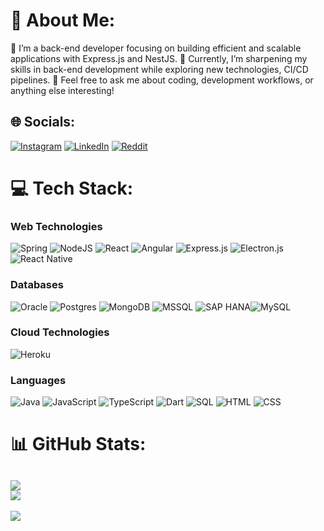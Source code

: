 # 💫 About Me:
🌟 I’m a back-end developer focusing on building efficient and scalable applications with Express.js and NestJS.
🌱 Currently, I’m sharpening my skills in back-end development while exploring new technologies, CI/CD pipelines.
💬 Feel free to ask me about coding, development workflows, or anything else interesting!


## 🌐 Socials:
[![Instagram](https://img.shields.io/badge/Instagram-%23E4405F.svg?logo=Instagram&logoColor=white)](https://instagram.com/somercelik) [![LinkedIn](https://img.shields.io/badge/LinkedIn-%230077B5.svg?logo=linkedin&logoColor=white)](https://linkedin.com/in/somercelik) [![Reddit](https://img.shields.io/badge/Reddit-%23FF4500.svg?logo=Reddit&logoColor=white)](https://reddit.com/user/somercelik) 

# 💻 Tech Stack:
### Web Technologies
![Spring](https://img.shields.io/badge/spring-%236DB33F.svg?style=for-the-badge&logo=spring&logoColor=white) ![NodeJS](https://img.shields.io/badge/node.js-6DA55F?style=for-the-badge&logo=node.js&logoColor=white) ![React](https://img.shields.io/badge/react-%2320232a.svg?style=for-the-badge&logo=react&logoColor=%2361DAFB) ![Angular](https://img.shields.io/badge/angular-%23DD0031.svg?style=for-the-badge&logo=angular&logoColor=white) ![Express.js](https://img.shields.io/badge/express.js-%23404d59.svg?style=for-the-badge&logo=express&logoColor=%2361DAFB) ![Electron.js](https://img.shields.io/badge/Electron-191970?style=for-the-badge&logo=Electron&logoColor=white)![React Native](https://img.shields.io/badge/react_native-%2320232a.svg?style=for-the-badge&logo=react&logoColor=%2361DAFB)

### Databases
![Oracle](https://img.shields.io/badge/Oracle-F80000?style=for-the-badge&logo=oracle&logoColor=white)  ![Postgres](https://img.shields.io/badge/postgres-%23316192.svg?style=for-the-badge&logo=postgresql&logoColor=white) ![MongoDB](https://img.shields.io/badge/MongoDB-%234ea94b.svg?style=for-the-badge&logo=mongodb&logoColor=white) ![MSSQL](https://img.shields.io/badge/MicrosoftSQL-%234ea94b.svg?style=for-the-badge&logo=mssql&logoColor=white) ![SAP HANA](https://img.shields.io/badge/sap_hana-%234ea94b.svg?style=for-the-badge&logo=sap_hana&logoColor=white)![MySQL](https://img.shields.io/badge/mysql-%2300f.svg?style=for-the-badge&logo=mysql&logoColor=white)

### Cloud Technologies
![Heroku](https://img.shields.io/badge/heroku-%23430098.svg?style=for-the-badge&logo=heroku&logoColor=white) 

### Languages
![Java](https://img.shields.io/badge/java-%23ED8B00.svg?style=for-the-badge&logo=java&logoColor=white) ![JavaScript](https://img.shields.io/badge/javascript-%23323330.svg?style=for-the-badge&logo=javascript&logoColor=%23F7DF1E) ![TypeScript](https://img.shields.io/badge/typescript-%23007ACC.svg?style=for-the-badge&logo=typescript&logoColor=white) ![Dart](https://img.shields.io/badge/dart-%23007ACC.svg?style=for-the-badge&logo=dart&logoColor=white) ![SQL](https://img.shields.io/badge/sql-%23007ACC.svg?style=for-the-badge&logo=sql&logoColor=white)  ![HTML](https://img.shields.io/badge/html-%23323330.svg?style=for-the-badge&logo=html&logoColor=%23F7DF1E)  ![CSS](https://img.shields.io/badge/css-%23323330.svg?style=for-the-badge&logo=css&logoColor=%23F7DF1E)


# 📊 GitHub Stats:
![](https://github-readme-streak-stats.herokuapp.com/?user=somercelik&theme=dark&hide_border=false)<br/>
![](https://github-readme-stats.vercel.app/api/top-langs/?username=somercelik&theme=dark&hide_border=false&include_all_commits=false&count_private=false&layout=compact)
---
[![](https://visitcount.itsvg.in/api?id=somercelik&icon=0&color=0)](https://visitcount.itsvg.in)
